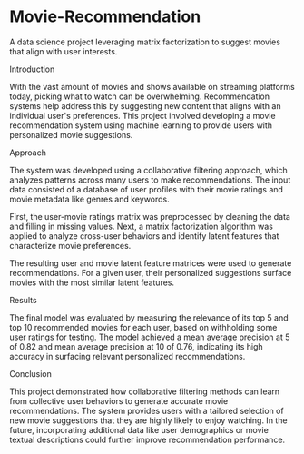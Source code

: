 # Movie-Recommendation
A data science project leveraging matrix factorization to suggest movies that align with user interests.

Introduction

With the vast amount of movies and shows available on streaming platforms today, picking what to watch can be overwhelming. Recommendation systems help address this by suggesting new content that aligns with an individual user's preferences. This project involved developing a movie recommendation system using machine learning to provide users with personalized movie suggestions.

Approach

The system was developed using a collaborative filtering approach, which analyzes patterns across many users to make recommendations. The input data consisted of a database of user profiles with their movie ratings and movie metadata like genres and keywords.

First, the user-movie ratings matrix was preprocessed by cleaning the data and filling in missing values. Next, a matrix factorization algorithm was applied to analyze cross-user behaviors and identify latent features that characterize movie preferences.

The resulting user and movie latent feature matrices were used to generate recommendations. For a given user, their personalized suggestions surface movies with the most similar latent features.

Results

The final model was evaluated by measuring the relevance of its top 5 and top 10 recommended movies for each user, based on withholding some user ratings for testing. The model achieved a mean average precision at 5 of 0.82 and mean average precision at 10 of 0.76, indicating its high accuracy in surfacing relevant personalized recommendations.

Conclusion

This project demonstrated how collaborative filtering methods can learn from collective user behaviors to generate accurate movie recommendations. The system provides users with a tailored selection of new movie suggestions that they are highly likely to enjoy watching. In the future, incorporating additional data like user demographics or movie textual descriptions could further improve recommendation performance.

